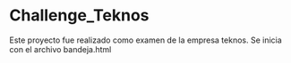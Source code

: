 # Challenge_Teknos
Este proyecto fue realizado como examen de la empresa teknos. Se inicia con el archivo bandeja.html
